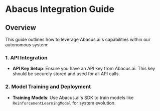 # Abacus Integration Guide

## Overview

This guide outlines how to leverage Abacus.ai's capabilities within our autonomous system:

### 1. **API Integration**

- **API Key Setup**: Ensure you have an API key from Abacus.ai. This key should be securely stored and used for all API calls.

### 2. **Model Training and Deployment**

- **Training Models**: Use Abacus.ai's SDK to train models like `ReinforcementLearningModel` for system evolution.


